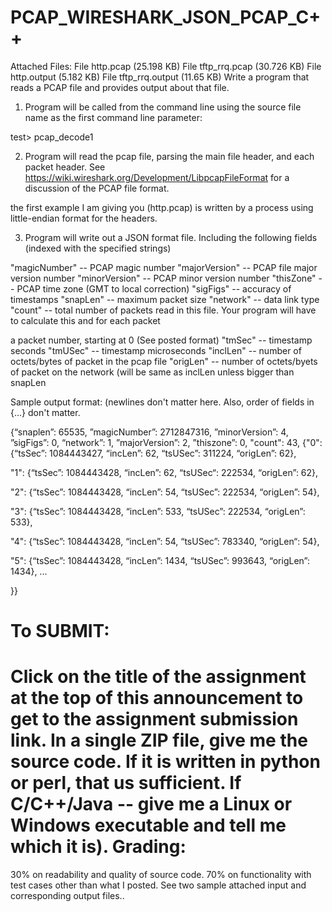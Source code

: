 # PCAP_WIRESHARK_JSON_PCAP_C++
Attached Files:
File http.pcap (25.198 KB)
File tftp_rrq.pcap (30.726 KB)
File http.output (5.182 KB)
File tftp_rrq.output (11.65 KB)
Write a program that reads a PCAP file and provides output about that file.

1. Program will be called from the command line using the source file name as the first command line parameter:

 test> pcap_decode1 <filename>

2. Program will read the pcap file, parsing the main file header, and each packet header. See https://wiki.wireshark.org/Development/LibpcapFileFormat for a discussion of the PCAP file format.

 <HINT>  the first example I am giving you (http.pcap) is written by a process using little-endian format for the headers.  

3. Program will write out a JSON  format file. Including the following fields (indexed with the specified strings)

"magicNumber" -- PCAP magic number
"majorVersion"   -- PCAP file major version number
"minorVersion" -- PCAP minor version number
"thisZone" -- PCAP time zone (GMT to local correction)
"sigFigs" -- accuracy of timestamps
"snapLen" -- maximum packet size
"network" -- data link type
"count" -- total number of packets read in this file. Your program will have to calculate this
and for each packet

 a packet number, starting at 0 (See posted format)
"tmSec" -- timestamp seconds
"tmUSec" -- timestamp microseconds
"inclLen" -- number of octets/bytes of packet in the pcap file
"origLen" -- number of octets/byets of packet on the network (will be same as inclLen unless bigger than snapLen

Sample output format: (newlines don't matter here. Also, order of fields in {...}  don't matter. 


{“snaplen”: 65535, ”magicNumber”: 2712847316, ”minorVersion”: 4, ”sigFigs”: 0, “network”: 1, ”majorVersion”: 2, ”thiszone”: 0, "count": 43,
 {"0": {“tsSec”: 1084443427, “incLen”: 62, “tsUSec”: 311224, “origLen”: 62},

  "1": {“tsSec”: 1084443428, “incLen”: 62, “tsUSec“: 222534, “origLen”: 62},

  "2": {“tsSec”: 1084443428, “incLen”: 54, “tsUSec”: 222534, “origLen”: 54},

  "3": {“tsSec”: 1084443428, “incLen”: 533, “tsUSec”: 222534, “origLen”: 533},

  "4": {“tsSec”: 1084443428, “incLen”: 54, “tsUSec”: 783340, “origLen“: 54},

  "5": {“tsSec”: 1084443428, “incLen”: 1434, “tsUSec”: 993643, “origLen”: 1434}, ...

}}


To SUBMIT:
=========
Click on the title of the assignment at the top of this announcement to get to the assignment submission link.
In a single ZIP file, give me the source code. If it is written in python or perl, that us sufficient. If C/C++/Java -- give me a Linux or Windows executable and tell me which it is).
Grading:
=======
30% on readability and quality of source code. 
70% on functionality with test cases other than what I posted.
See two sample attached input and corresponding output files..
